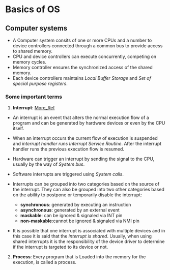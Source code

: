# Basics of OS

## Computer systems
- A Computer system consits of one or more CPUs and a number to device controllers connected through a common bus to provide access to shared memory.
- CPU and device controllers can execute concurrently, competing on memory cycles.
- Memory controller ensures the synchronized access of the shared memory.
- Each device controllers maintains *Local Buffer Storage* and *Set of special purpose registers*.


### Some important terms
1. **Interrupt**: [More_Ref](https://linux-kernel-labs.github.io/refs/heads/master/lectures/interrupts.html#interrupt-handling-in-linux)
- An interrupt is an event that alters the normal execution flow of a program and can be generated by hardware devices or even by the CPU itself. 
- When an interrupt occurs the current flow of execution is suspended and *interrupt handler runs Interrupt Service Routine*. After the interrupt handler runs the previous execution flow is resumed.
- Hardware can trigger an interrupt by sending the signal to the CPU, usually by the way of *System bus*.
- Software interrupts are triggered using *System calls*.

- Interrupts can be grouped into two categories based on the source of the interrupt. They can also be grouped into two other categories based on the ability to postpone or temporarily disable the interrupt:
	- **synchronous**: generated by executing an instruction
	- **asynchronous**: generated by an external event
	- **maskable**: can be ignored & signaled via INT pin	
	- **non-maskable**:cannot be ignored & signaled via NMI pin
- It is possible that one interrupt is associated with multiple devices and in this case it is said that the *interrupt is shared*. Usually, when using shared interrupts it is the responsibility of the device driver to determine if the interrupt is targeted to its device or not.

2. **Process**: Every program that is Loaded into the memory for the execution, is called a process.